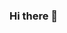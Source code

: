### Hi there 👋 
<img src="">

<!--
**Joan-Amudu/Joan-Amudu** is a ✨ _special_ ✨ repository because its `README.md` (this file) appears on your GitHub profile.

Here are some ideas to get you started:

- 🔭 I’m currently working on a JavaScript Memory Game
- 🌱 I’m currently learning JavaScript
- 👯 I’m looking to collaborate on Frontend Projects
- 🤔 I’m looking for help with Java programming
- 💬 Ask me about 
- 📫 How to reach me: www.linkedin.com/in/joan-amudu
- 😄 Pronouns: She/Her
- ⚡ Fun fact: I love traveling.
-->
